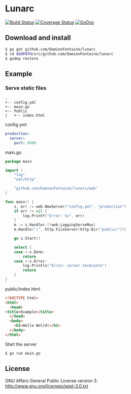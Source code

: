 # Lunarc

[![Build Status](https://travis-ci.org/DamienFontaine/lunarc.svg?branch=master)](https://travis-ci.org/DamienFontaine/lunarc)
[![Coverage Status](https://coveralls.io/repos/github/DamienFontaine/lunarc/badge.svg?branch=master)](https://coveralls.io/github/DamienFontaine/lunarc?branch=master)
[![GoDoc](https://godoc.org/github.com/DamienFontaine/lunarc?status.png)](https://godoc.org/github.com/DamienFontaine/lunarc)

## Download and install

``` sh
$ go get github.com/DamienFontaine/lunarc
$ cd $GOPATH/src/github.com/DamienFontaine/lunarc
$ godep restore
```

## Example

### Serve static files

```
.
+-- config.yml
+-- main.go
+-- Public
|   +-- index.html
```
config.yml
```yml
production:
  server:
    port: 8888
```
main.go
``` go
package main

import (
	"log"
	"net/http"

	"github.com/DamienFontaine/lunarc/web"
)

func main() {
	s, err := web.NewServer("config.yml", "production")
	if err != nil {
		log.Printf("Error: %v", err)
	}
	m := s.Handler.(*web.LoggingServeMux)
	m.Handle("/", http.FileServer(http.Dir("public/")))

	go s.Start()

	select {
	case <-s.Done:
		return
	case <-s.Error:
		log.Println("Error: server terminate")
		return
	}
}
```
public/index.html
```html
<!DOCTYPE html>
<html>
  <head>
<title>Example</title>
  </head>
  <body>
    <h1>Hello Wolrd!</h1>
  </body>
</html>
```
Start the server
```sh
$ go run main.go
```

## License
GNU Affero General Public License version 3: <http://www.gnu.org/licenses/agpl-3.0.txt>
